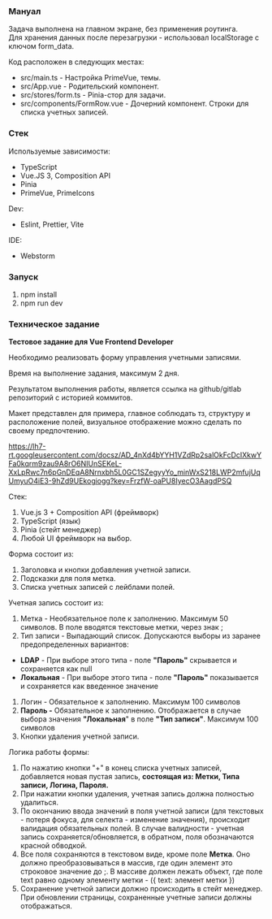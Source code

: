 ### Мануал

Задача выполнена на главном экране, без применения роутинга.  
Для хранения данных после перезагрузки - использовал localStorage с ключом form_data.  

Код расположен в следующих местах:

- src/main.ts - Настройка PrimeVue, темы.
- src/App.vue - Родительский компонент.
- src/stores/form.ts - Pinia-стор для задачи.
- src/components/FormRow.vue - Дочерний компонент. Строки для списка учетных записей.

### Стек

Используемые зависимости:

- TypeScript
- Vue.JS 3, Composition API
- Pinia
- PrimeVue, PrimeIcons

Dev:

- Eslint, Prettier, Vite

IDE:

- Webstorm

### Запуск

1. npm install
2. npm run dev

### Техническое задание

**Тестовое задание для Vue Frontend Developer**

Необходимо реализовать форму управления учетными записями.

Время на выполнение задания, максимум 2 дня.

Результатом выполнения работы, является ссылка на github/gitlab репозиторий с историей коммитов.

Макет представлен для примера, главное соблюдать тз, структуру и расположение полей, визуальное отображение можно сделать по своему предпочтению.

https://lh7-rt.googleusercontent.com/docsz/AD_4nXd4bYYH1VZdRp2salOkFcDcIXkwYFa0kqrm9zau9A8rO6NIUnSEKeL-XxLpRwc7n6pGnDEqA8Nrnxbh5L0GC1SZegyyYo_minWxS218LWP2mfujUqUmyuO4iE3-9hZd9UEkogiogg?key=FrzfW-oaPU8IyecO3AagdPSQ

Стек:

1. Vue.js 3 + Composition API (фреймворк)
2. TypeScript (язык)
3. Pinia (стейт менеджер)
4. Любой UI фреймворк на выбор.

Форма состоит из:

1. Заголовка и кнопки добавления учетной записи.
2. Подсказки для поля метка.
3. Списка учетных записей с лейблами полей.

Учетная запись состоит из:

1. Метка - Необязательное поле к заполнению. Максимум 50 символов. В поле вводятся текстовые метки, через знак ;
2. Тип записи - Выпадающий список. Допускаются выборы из заранее предопределенных вариантов:
- **LDAP** - При выборе этого типа - поле **"Пароль"** скрывается и сохраняется как null
- **Локальная** - При выборе этого типа - поле **"Пароль"** показывается и сохраняется как введенное значение
1. Логин - Обязательное к заполнению. Максимум 100 символов
2. **Пароль -** Обязательное к заполнению. Отображается в случае выбора значения **"Локальная**" в поле **"Тип записи"**. Максимум 100 символов
3. Кнопки удаления учетной записи.

Логика работы формы:

1. По нажатию кнопки "+" в конец списка учетных записей, добавляется новая пустая запись, **состоящая из: Метки, Типа записи, Логина, Пароля.**
2. При нажатии кнопки удаления, учетная запись должна полностью удалиться.
3. По окончанию ввода значений в поля учетной записи (для текстовых - потеря фокуса, для селекта - изменение значения), происходит валидация обязательных полей. В случае валидности - учетная запись сохраняется/обновляется, в обратном, поля обозначаются красной обводкой.
4. Все поля сохраняются в текстовом виде, кроме поле **Метка**. Оно должно преобразовываться в массив, где один элемент это строковое значение до ;. В массиве должен лежать объект, где поле text равно одному элементу метки - ({ text: элемент метки })
5. Сохранение учетной записи должно происходить в стейт менеджер. При обновлении страницы, сохраненные учетные записи должны отображаться.